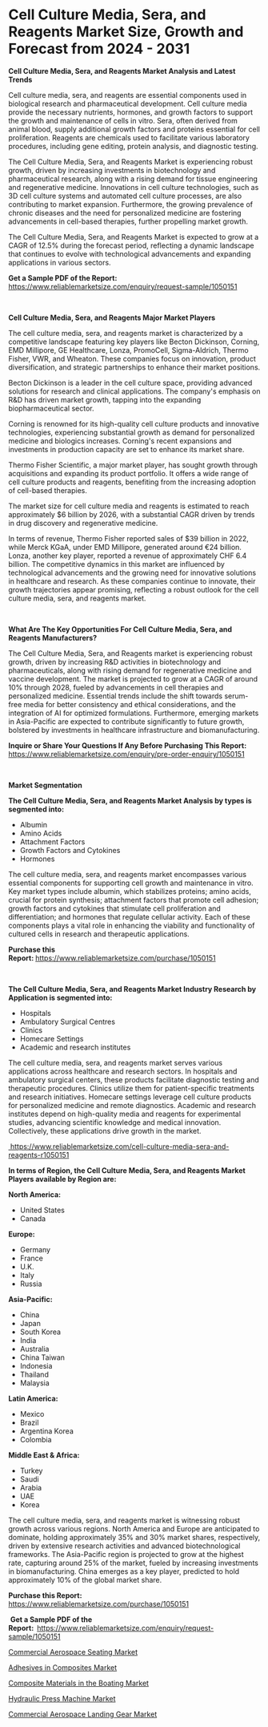 <p><h1>Cell Culture Media, Sera, and Reagents Market Size, Growth and Forecast from 2024 - 2031</h1></p><p><strong>Cell Culture Media, Sera, and Reagents Market Analysis and Latest Trends</strong></p>
<p><p>Cell culture media, sera, and reagents are essential components used in biological research and pharmaceutical development. Cell culture media provide the necessary nutrients, hormones, and growth factors to support the growth and maintenance of cells in vitro. Sera, often derived from animal blood, supply additional growth factors and proteins essential for cell proliferation. Reagents are chemicals used to facilitate various laboratory procedures, including gene editing, protein analysis, and diagnostic testing.</p><p>The Cell Culture Media, Sera, and Reagents Market is experiencing robust growth, driven by increasing investments in biotechnology and pharmaceutical research, along with a rising demand for tissue engineering and regenerative medicine. Innovations in cell culture technologies, such as 3D cell culture systems and automated cell culture processes, are also contributing to market expansion. Furthermore, the growing prevalence of chronic diseases and the need for personalized medicine are fostering advancements in cell-based therapies, further propelling market growth.</p><p>The Cell Culture Media, Sera, and Reagents Market is expected to grow at a CAGR of 12.5% during the forecast period, reflecting a dynamic landscape that continues to evolve with technological advancements and expanding applications in various sectors.</p></p>
<p><strong>Get a Sample PDF of the Report:&nbsp;</strong> <a href="https://www.reliablemarketsize.com/enquiry/request-sample/1050151?utm_campaign=1180&utm_medium=2&utm_source=Github&utm_content=ia&utm_term=14102024&utm_id=cell-culture-media-sera-and-reagents">https://www.reliablemarketsize.com/enquiry/request-sample/1050151</a></p>
<p>&nbsp;</p>
<p><strong>Cell Culture Media, Sera, and Reagents Major Market Players</strong></p>
<p><p>The cell culture media, sera, and reagents market is characterized by a competitive landscape featuring key players like Becton Dickinson, Corning, EMD Millipore, GE Healthcare, Lonza, PromoCell, Sigma-Aldrich, Thermo Fisher, VWR, and Wheaton. These companies focus on innovation, product diversification, and strategic partnerships to enhance their market positions.</p><p>Becton Dickinson is a leader in the cell culture space, providing advanced solutions for research and clinical applications. The company's emphasis on R&D has driven market growth, tapping into the expanding biopharmaceutical sector. </p><p>Corning is renowned for its high-quality cell culture products and innovative technologies, experiencing substantial growth as demand for personalized medicine and biologics increases. Corning's recent expansions and investments in production capacity are set to enhance its market share.</p><p>Thermo Fisher Scientific, a major market player, has sought growth through acquisitions and expanding its product portfolio. It offers a wide range of cell culture products and reagents, benefiting from the increasing adoption of cell-based therapies.</p><p>The market size for cell culture media and reagents is estimated to reach approximately $6 billion by 2026, with a substantial CAGR driven by trends in drug discovery and regenerative medicine. </p><p>In terms of revenue, Thermo Fisher reported sales of $39 billion in 2022, while Merck KGaA, under EMD Millipore, generated around €24 billion. Lonza, another key player, reported a revenue of approximately CHF 6.4 billion. The competitive dynamics in this market are influenced by technological advancements and the growing need for innovative solutions in healthcare and research. As these companies continue to innovate, their growth trajectories appear promising, reflecting a robust outlook for the cell culture media, sera, and reagents market.</p></p>
<p>&nbsp;</p>
<p><strong>What Are The Key Opportunities For Cell Culture Media, Sera, and Reagents Manufacturers?</strong></p>
<p><p>The Cell Culture Media, Sera, and Reagents market is experiencing robust growth, driven by increasing R&D activities in biotechnology and pharmaceuticals, along with rising demand for regenerative medicine and vaccine development. The market is projected to grow at a CAGR of around 10% through 2028, fueled by advancements in cell therapies and personalized medicine. Essential trends include the shift towards serum-free media for better consistency and ethical considerations, and the integration of AI for optimized formulations. Furthermore, emerging markets in Asia-Pacific are expected to contribute significantly to future growth, bolstered by investments in healthcare infrastructure and biomanufacturing.</p></p>
<p><strong>Inquire or Share Your Questions If Any Before Purchasing This Report:</strong> <a href="https://www.reliablemarketsize.com/enquiry/pre-order-enquiry/1050151?utm_campaign=1180&utm_medium=2&utm_source=Github&utm_content=ia&utm_term=14102024&utm_id=cell-culture-media-sera-and-reagents">https://www.reliablemarketsize.com/enquiry/pre-order-enquiry/1050151</a></p>
<p>&nbsp;</p>
<p><strong>Market Segmentation</strong></p>
<p><strong>The Cell Culture Media, Sera, and Reagents Market Analysis by types is segmented into:</strong></p>
<p><ul><li>Albumin</li><li>Amino Acids</li><li>Attachment Factors</li><li>Growth Factors and Cytokines</li><li>Hormones</li></ul></p>
<p><p>The cell culture media, sera, and reagents market encompasses various essential components for supporting cell growth and maintenance in vitro. Key market types include albumin, which stabilizes proteins; amino acids, crucial for protein synthesis; attachment factors that promote cell adhesion; growth factors and cytokines that stimulate cell proliferation and differentiation; and hormones that regulate cellular activity. Each of these components plays a vital role in enhancing the viability and functionality of cultured cells in research and therapeutic applications.</p></p>
<p><strong>Purchase this Report:&nbsp;</strong><a href="https://www.reliablemarketsize.com/purchase/1050151?utm_campaign=1180&utm_medium=2&utm_source=Github&utm_content=ia&utm_term=14102024&utm_id=cell-culture-media-sera-and-reagents">https://www.reliablemarketsize.com/purchase/1050151</a></p>
<p>&nbsp;</p>
<p><strong>The Cell Culture Media, Sera, and Reagents Market Industry Research by Application is segmented into:</strong></p>
<p><ul><li>Hospitals</li><li>Ambulatory Surgical Centres</li><li>Clinics</li><li>Homecare Settings</li><li>Academic and research institutes</li></ul></p>
<p><p>The cell culture media, sera, and reagents market serves various applications across healthcare and research sectors. In hospitals and ambulatory surgical centers, these products facilitate diagnostic testing and therapeutic procedures. Clinics utilize them for patient-specific treatments and research initiatives. Homecare settings leverage cell culture products for personalized medicine and remote diagnostics. Academic and research institutes depend on high-quality media and reagents for experimental studies, advancing scientific knowledge and medical innovation. Collectively, these applications drive growth in the market.</p></p>
<p><a href="https://www.reliablemarketsize.com/cell-culture-media-sera-and-reagents-r1050151?utm_campaign=1180&utm_medium=2&utm_source=Github&utm_content=ia&utm_term=14102024&utm_id=cell-culture-media-sera-and-reagents">&nbsp;https://www.reliablemarketsize.com/cell-culture-media-sera-and-reagents-r1050151</a></p>
<p><strong>In terms of Region, the Cell Culture Media, Sera, and Reagents Market Players available by Region are:</strong></p>
<p>
    <p> <strong> North America: </strong>
        <ul>
            <li>United States</li>
            <li>Canada</li>
        </ul>
        </p> 
    <p> <strong> Europe: </strong>
        <ul>
            <li>Germany</li>
            <li>France</li>
            <li>U.K.</li>
            <li>Italy</li>
            <li>Russia</li>
        </ul>
        </p> 
    <p> <strong> Asia-Pacific: </strong>
        <ul>
            <li>China</li>
            <li>Japan</li>
            <li>South Korea</li>
            <li>India</li>
            <li>Australia</li>
            <li>China Taiwan</li>
            <li>Indonesia</li>
            <li>Thailand</li>
            <li>Malaysia</li>
        </ul>
        </p> 
    <p> <strong> Latin America: </strong>
        <ul>
            <li>Mexico</li>
            <li>Brazil</li>
            <li>Argentina Korea</li>
            <li>Colombia</li>
        </ul>
        </p> 
    <p> <strong> Middle East & Africa: </strong>
        <ul>
            <li>Turkey</li>
            <li>Saudi</li>
            <li>Arabia</li>
            <li>UAE</li>
            <li>Korea</li>
        </ul>
    </p>
    </p>
<p><p>The cell culture media, sera, and reagents market is witnessing robust growth across various regions. North America and Europe are anticipated to dominate, holding approximately 35% and 30% market shares, respectively, driven by extensive research activities and advanced biotechnological frameworks. The Asia-Pacific region is projected to grow at the highest rate, capturing around 25% of the market, fueled by increasing investments in biomanufacturing. China emerges as a key player, predicted to hold approximately 10% of the global market share.</p></p>
<p><strong>Purchase this Report: </strong><a href="https://www.reliablemarketsize.com/purchase/1050151?utm_campaign=1180&utm_medium=2&utm_source=Github&utm_content=ia&utm_term=14102024&utm_id=cell-culture-media-sera-and-reagents">https://www.reliablemarketsize.com/purchase/1050151</a></p>
<p>&nbsp;<strong>Get a Sample PDF of the Report:&nbsp;&nbsp;</strong><a href="https://www.reliablemarketsize.com/enquiry/request-sample/1050151?utm_campaign=1180&utm_medium=2&utm_source=Github&utm_content=ia&utm_term=14102024&utm_id=cell-culture-media-sera-and-reagents">https://www.reliablemarketsize.com/enquiry/request-sample/1050151</a></p>
<p><strong></strong></p>
<p><p><a href="https://www.linkedin.com/pulse/global-commercial-aerospace-seating-market-analysis-key-35u0e?utm_campaign=1180&utm_medium=2&utm_source=Github&utm_content=ia&utm_term=14102024&utm_id=cell-culture-media-sera-and-reagents">Commercial Aerospace Seating Market</a></p><p><a href="https://www.linkedin.com/pulse/adhesives-composites-market-trends-focusing-insight-4uo1c?utm_campaign=1180&utm_medium=2&utm_source=Github&utm_content=ia&utm_term=14102024&utm_id=cell-culture-media-sera-and-reagents">Adhesives in Composites Market</a></p><p><a href="https://www.linkedin.com/pulse/composite-materials-boating-market-research-report-exploring-5p3je?utm_campaign=1180&utm_medium=2&utm_source=Github&utm_content=ia&utm_term=14102024&utm_id=cell-culture-media-sera-and-reagents">Composite Materials in the Boating Market</a></p><p><a href="https://github.com/BryceTownsendr/Market-Research-Report-List-6/blob/main/hydraulic-press-machine-market.md?utm_campaign=1180&utm_medium=2&utm_source=Github&utm_content=ia&utm_term=14102024&utm_id=cell-culture-media-sera-and-reagents">Hydraulic Press Machine Market</a></p><p><a href="https://www.linkedin.com/pulse/global-commercial-aerospace-landing-gear-market-pulse-kw2ac?utm_campaign=1180&utm_medium=2&utm_source=Github&utm_content=ia&utm_term=14102024&utm_id=cell-culture-media-sera-and-reagents">Commercial Aerospace Landing Gear Market</a></p></p>
